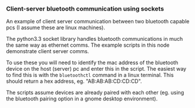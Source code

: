### Client-server bluetooth communication using sockets

An example of client server communication between two bluetooth capable pcs (I assume these are linux machines). 

The python3.3 socket library handles bluetooth communications in much the same way as ethernet comms. The example scripts in this node demonstrate client server comms. 

To use these you will need to identify the mac address of the bluetooth device on the host (server) pc and enter this in the script. The easiest way to find this is with the `bluetoothctl` command in a linux terminal. This should return a hex address, eg. "AB:AB:AB:CD:CD:CD".

The scripts assume devices are already paired with each other (eg. using the bluetooth pairing option in a gnome desktop environment).



